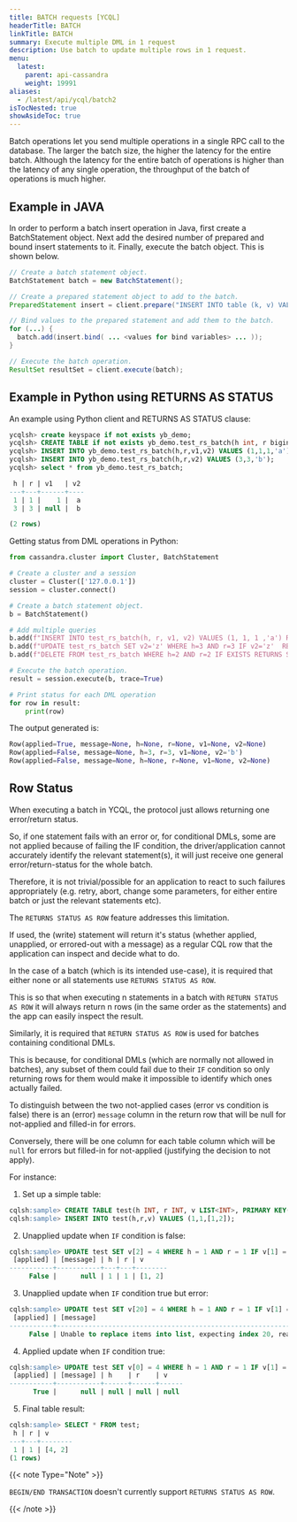 ```yaml
---
title: BATCH requests [YCQL]
headerTitle: BATCH
linkTitle: BATCH
summary: Execute multiple DML in 1 request
description: Use batch to update multiple rows in 1 request.
menu:
  latest:
    parent: api-cassandra
    weight: 19991
aliases:
  - /latest/api/ycql/batch2
isTocNested: true
showAsideToc: true
---
```


Batch operations let you send multiple operations in a single RPC call to the database. The larger the batch size, 
the higher the latency for the entire batch. Although the latency for the entire batch of operations is higher than the latency of any single operation, 
the throughput of the batch of operations is much higher.

## Example in JAVA

In order to perform a batch insert operation in Java, first create a BatchStatement object. 
Next add the desired number of prepared and bound insert statements to it. 
Finally, execute the batch object. This is shown below.

```java
// Create a batch statement object.
BatchStatement batch = new BatchStatement();

// Create a prepared statement object to add to the batch.
PreparedStatement insert = client.prepare("INSERT INTO table (k, v) VALUES (?, ?);");

// Bind values to the prepared statement and add them to the batch.
for (...) {
  batch.add(insert.bind( ... <values for bind variables> ... ));
}

// Execute the batch operation.
ResultSet resultSet = client.execute(batch);

```
## Example in Python using RETURNS AS STATUS

An example using Python client and RETURNS AS STATUS clause:

```sql
ycqlsh> create keyspace if not exists yb_demo;
ycqlsh> CREATE TABLE if not exists yb_demo.test_rs_batch(h int, r bigint, v1 int, v2 varchar, primary key (h, r));
ycqlsh> INSERT INTO yb_demo.test_rs_batch(h,r,v1,v2) VALUES (1,1,1,'a');
ycqlsh> INSERT INTO yb_demo.test_rs_batch(h,r,v2) VALUES (3,3,'b');
ycqlsh> select * from yb_demo.test_rs_batch;

 h | r | v1   | v2
---+---+------+----
 1 | 1 |    1 |  a
 3 | 3 | null |  b

(2 rows)
```

Getting status from DML operations in Python:

```python
from cassandra.cluster import Cluster, BatchStatement

# Create a cluster and a session
cluster = Cluster(['127.0.0.1'])
session = cluster.connect()

# Create a batch statement object.
b = BatchStatement()

# Add multiple queries
b.add(f"INSERT INTO test_rs_batch(h, r, v1, v2) VALUES (1, 1, 1 ,'a') RETURNS STATUS AS ROW;")
b.add(f"UPDATE test_rs_batch SET v2='z' WHERE h=3 AND r=3 IF v2='z'  RETURNS STATUS AS ROW;")
b.add(f"DELETE FROM test_rs_batch WHERE h=2 AND r=2 IF EXISTS RETURNS STATUS AS ROW;")

# Execute the batch operation.
result = session.execute(b, trace=True)

# Print status for each DML operation
for row in result:
    print(row)
```

The output generated is:

```python
Row(applied=True, message=None, h=None, r=None, v1=None, v2=None)
Row(applied=False, message=None, h=3, r=3, v1=None, v2='b')
Row(applied=False, message=None, h=None, r=None, v1=None, v2=None)
```

## Row Status

When executing a batch in YCQL, the protocol just allows returning one error/return status.

So, if one statement fails with an error or, for conditional DMLs, some are not applied because of failing the IF condition, 
the driver/application cannot accurately identify the relevant statement(s), it will just receive one general error/return-status for the whole batch.

Therefore, it is not trivial/possible for an application to react to such failures appropriately (e.g. retry, abort, 
change some parameters, for either entire batch or just the relevant statements etc).

The `RETURNS STATUS AS ROW` feature addresses this limitation.


If used, the (write) statement will return it's status (whether applied, unapplied, or errored-out with a message) as a regular CQL 
row that the application can inspect and decide what to do.

In the case of a batch (which is its intended use-case), it is required that either none or all statements use `RETURNS STATUS AS ROW`.


This is so that when executing n statements in a batch with `RETURN STATUS AS ROW` it will always return n rows (in the same order as the statements) 
and the app can easily inspect the result.

Similarly, it is required that `RETURN STATUS AS ROW` is used for batches containing conditional DMLs.

This is because, for conditional DMLs (which are normally not allowed in batches), any subset of them could fail due to 
their `IF` condition so only returning rows for them would make it impossible to identify which ones actually failed.

To distinguish between the two not-applied cases (error vs condition is false) there is an (error) `message` column in 
the return row that will be null for not-applied and filled-in for errors.

Conversely, there will be one column for each table column which will be `null` for errors but filled-in for not-applied 
(justifying the decision to not apply).

For instance:

1. Set up a simple table:
```sql
cqlsh:sample> CREATE TABLE test(h INT, r INT, v LIST<INT>, PRIMARY KEY(h,r)) WITH transactions={'enabled': true};
cqlsh:sample> INSERT INTO test(h,r,v) VALUES (1,1,[1,2]);
```

2. Unapplied update when `IF` condition is false:
```sql
cqlsh:sample> UPDATE test SET v[2] = 4 WHERE h = 1 AND r = 1 IF v[1] = 3 RETURNS STATUS AS ROW;
 [applied] | [message] | h | r | v
-----------+-----------+---+---+--------
     False |      null | 1 | 1 | [1, 2]
```

3. Unapplied update when `IF` condition true but error:
```sql
cqlsh:sample> UPDATE test SET v[20] = 4 WHERE h = 1 AND r = 1 IF v[1] = 2 RETURNS STATUS AS ROW;
 [applied] | [message]                                                                              | h    | r    | v
-----------+----------------------------------------------------------------------------------------+------+------+------
     False | Unable to replace items into list, expecting index 20, reached end of list with size 2 | null | null | null
```
4. Applied update when `IF` condition true:
```sql
cqlsh:sample> UPDATE test SET v[0] = 4 WHERE h = 1 AND r = 1 IF v[1] = 2 RETURNS STATUS AS ROW;
 [applied] | [message] | h    | r    | v
-----------+-----------+------+------+------
      True |      null | null | null | null
```
5. Final table result:
```sql
cqlsh:sample> SELECT * FROM test;
 h | r | v
---+---+--------
 1 | 1 | [4, 2]
(1 rows)
```

{{< note Type="Note" >}}

`BEGIN/END TRANSACTION` doesn't currently support `RETURNS STATUS AS ROW`. 

{{< /note >}}


